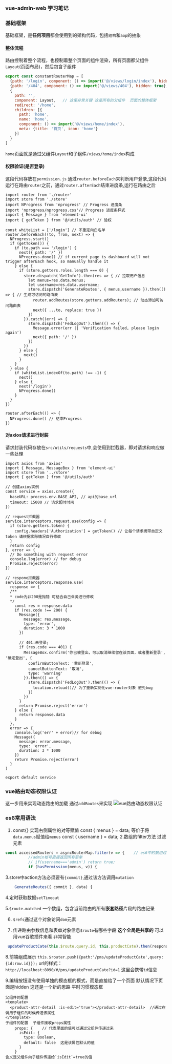 ### vue-admin-web 学习笔记

### 基础框架
基础框架，是**任何项目**都会使用到的架构代码，包括`结构`和`aop`的抽象
#### 整体流程

路由控制着整个流程，也控制着整个页面的组件渲染，所有页面都父组件`Layout`(页面布局)，然后包含子组件
```js
export const constantRouterMap = [
  {path: '/login', component: () => import('@/views/login/index'), hidden: true},
  {path: '/404', component: () => import('@/views/404'), hidden: true},
  {
    path: '',
    component: Layout,   // 这里非常关键 这是所有的父组件  页面的整体框架
    redirect: '/home',
    children: [{
      path: 'home',
      name: 'home',
      component: () => import('@/views/home/index'),
      meta: {title: '首页', icon: 'home'}
    }]
  }
]
```
`home`页面就是通过父组件`Layout`和子组件`/views/home/index`构成

#### 权限验证(是否登录)
这段代码存放在`permission.js` 通过`router.beforeEach`来判断用户登录,这段代码运行在路由`router`之前，通过`router.afterEach`结束进度条,运行在路由之后
```
import router from './router'
import store from './store'
import NProgress from 'nprogress' // Progress 进度条
import 'nprogress/nprogress.css'// Progress 进度条样式
import { Message } from 'element-ui'
import { getToken } from '@/utils/auth' // 验权

const whiteList = ['/login'] // 不重定向白名单
router.beforeEach((to, from, next) => {
  NProgress.start()
  if (getToken()) {
    if (to.path === '/login') {
      next({ path: '/' })
      NProgress.done() // if current page is dashboard will not trigger	afterEach hook, so manually handle it
    } else {
      if (store.getters.roles.length === 0) {
        store.dispatch('GetInfo').then(res => { // 拉取用户信息
          let menus=res.data.menus;
          let username=res.data.username;
          store.dispatch('GenerateRoutes', { menus,username }).then(() => { // 生成可访问的路由表
            router.addRoutes(store.getters.addRouters); // 动态添加可访问路由表
            next({ ...to, replace: true })
          })
        }).catch((err) => {
          store.dispatch('FedLogOut').then(() => {
            Message.error(err || 'Verification failed, please login again')
            next({ path: '/' })
          })
        })
      } else {
        next()
      }
    }
  } else {
    if (whiteList.indexOf(to.path) !== -1) {
      next()
    } else {
      next('/login')
      NProgress.done()
    }
  }
})

router.afterEach(() => {
  NProgress.done() // 结束Progress
})

```
#### 对axios请求进行封装
请求封装代码存放在`src/utils/requests`中,会使用到拦截器，即对请求和响应做一些处理
```
import axios from 'axios'
import { Message, MessageBox } from 'element-ui'
import store from '../store'
import { getToken } from '@/utils/auth'

// 创建axios实例
const service = axios.create({
  baseURL: process.env.BASE_API, // api的base_url
  timeout: 15000 // 请求超时时间
})

// request拦截器
service.interceptors.request.use(config => {
  if (store.getters.token) {
    config.headers['Authorization'] = getToken() // 让每个请求携带自定义token 请根据实际情况自行修改
  }
  return config
}, error => {
  // Do something with request error
  console.log(error) // for debug
  Promise.reject(error)
})

// respone拦截器
service.interceptors.response.use(
  response => {
  /**
  * code为非200是抛错 可结合自己业务进行修改
  */
    const res = response.data
    if (res.code !== 200) {
      Message({
        message: res.message,
        type: 'error',
        duration: 3 * 1000
      })

      // 401:未登录;
      if (res.code === 401) {
        MessageBox.confirm('你已被登出，可以取消继续留在该页面，或者重新登录', '确定登出', {
          confirmButtonText: '重新登录',
          cancelButtonText: '取消',
          type: 'warning'
        }).then(() => {
          store.dispatch('FedLogOut').then(() => {
            location.reload()// 为了重新实例化vue-router对象 避免bug
          })
        })
      }
      return Promise.reject('error')
    } else {
      return response.data
    }
  },
  error => {
    console.log('err' + error)// for debug
    Message({
      message: error.message,
      type: 'error',
      duration: 3 * 1000
    })
    return Promise.reject(error)
  }
)

export default service
```

### vue路由动态权限认证
这一步用来实现动态路由的加载  通过`addRoutes`来实现
![vue路由动态权限认证](https://jack-cool.github.io/2019/08/04/vue%E8%B7%AF%E7%94%B1%E5%8A%A8%E6%80%81%E6%9D%83%E9%99%90%E6%8E%A7%E5%88%B6/)

### es6常用语法
1. const{} 实现右侧属性的对等赋值
        const { menus } = data;  等价于将`data.menus`赋值给`menus`
        const { username } = data;
2.数组的filter方法 过滤元素
```js
const accessedRouters = asyncRouterMap.filter(v => {    // es6中的数组过滤
          //admin帐号直接返回所有菜单
          // if(username==='admin') return true;
          if (hasPermission(menus, v)) {
```
3.store中action方法必须要有`{commit}`,通过该方法调用`mutation`
```js
    GenerateRoutes({ commit }, data) {
```
4.定时获取数据`setTimeout`

5.`$route.matched` 一个数组，包含当前路由的所有**嵌套路径**片段的路由记录

6. `$refs`通过这个对象访问`dom`元素

7. 传递路由参数信息和表单对象信息`$route`有哪些字段 **这个全局是共享的** 可以用vue谷歌插件来看 非常智能  
```js
 updateProductCate(this.$route.query.id, this.productCate).then(response => {  // 传递对象信息和id信息
```
8.前端组成展示
 ```this.$router.push({path:'/pms/updateProductCate',query:{id:row.id}});``` 
 url的样式：`http://localhost:8090/#/pms/updateProductCate?id=1`  这里会携带`id`信息

9.编辑按钮没有使用单独的模态框的模式，而是直接给了一个页面 默认情况下页面是hidden 这还是一个新的思路 平时习惯模态框
```   这个:is-edit 是props属性
父组件的配置
<template>
  <product-attr-detail :is-edit='true'></product-attr-detail>  //通过在调用子组件的时候传递该属性
</template>
子组件的配置  子组件接收props属性  
    props: {    // 代表里面的值可以通过父组件传递过来
      isEdit: {
        type: Boolean,
        default: false  这是该属性默认的值
      }
    }
含义是父组件向子组件传递给`isEdit`=true的值
```







 
 
 
 
 



